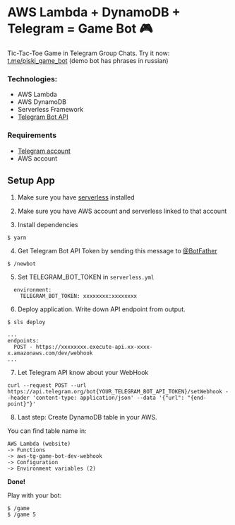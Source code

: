 <!--
title: 'Telegram Game bot'
description: 'This is a simple echo bot on Telegram.'
framework: v1
platform: AWS
language: NodeJS
authorLink: 'https://github.com/safonovklim'
authorName: 'Klim Safonov'
-->

# AWS Lambda + DynamoDB + Telegram = Game Bot 🎮

Tic-Tac-Toe Game in Telegram Group Chats. Try it now: [t.me/piski_game_bot](t.me/piski_game_bot) (demo bot has phrases in russian)

### Technologies:

- AWS Lambda
- AWS DynamoDB
- Serverless Framework
- [Telegram Bot API](https://core.telegram.org/bots)


### Requirements
- [Telegram account](https://telegram.org/)
- AWS account

## Setup App

1. Make sure you have [serverless](https://www.serverless.com/framework/docs/providers/aws/cli-reference/) installed

2. Make sure you have AWS account and serverless linked to that account

3. Install dependencies

```
$ yarn
```

4. Get Telegram Bot API Token by sending this message to [@BotFather](https://web.telegram.org/#/im?p=@BotFather)

```
$ /newbot
```

5. Set TELEGRAM_BOT_TOKEN in `serverless.yml`

```
  environment:
    TELEGRAM_BOT_TOKEN: xxxxxxxx:xxxxxxxx
```

6. Deploy application. Write down API endpoint from output.

```
$ sls deploy
```

```
...
endpoints:
  POST - https://xxxxxxxx.execute-api.xx-xxxx-x.amazonaws.com/dev/webhook
...
```

7. Let Telegram API know about your WebHook

```
curl --request POST --url https://api.telegram.org/bot{YOUR_TELEGRAM_BOT_API_TOKEN}/setWebhook --header 'content-type: application/json' --data '{"url": "{end-point}"}'
```

8. Last step: Create DynamoDB table in your AWS.

You can find table name in: 

```
AWS Lambda (website) 
-> Functions 
-> aws-tg-game-bot-dev-webhook 
-> Configuration 
-> Environment variables (2)
```

**Done!**

Play with your bot:

```
$ /game
$ /game 5
```


